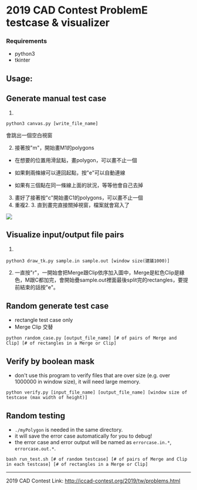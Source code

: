 2019 CAD Contest ProblemE testcase & visualizer
===

### Requirements

- python3
- tkinter

## Usage:


## Generate manual test case 

1. 
```
python3 canvas.py [write_file_name]
```

會跳出一個空白視窗

2. 接著按"m"，開始畫M1的polygons

- 在想要的位置用滑鼠點，畫polygon，可以畫不止一個

- 如果剩兩條線可以連回起點，按"e"可以自動連線

- 如果有三個點在同一條線上面的狀況，等等他會自己去掉

3. 畫好了接著按"c"開始畫C1的polygons，可以畫不止一個
4. 重複2. 3. 直到畫完直接關掉視窗，檔案就會寫入了

![](https://i.imgur.com/fTUwZgU.jpg)

## Visualize input/output file pairs

1. 
```
python3 draw_tk.py sample.in sample.out [window size(建議1000)]
```

2. 一直按"r"，一開始會把Merge跟Clip依序加入圖中，Merge是紅色Clip是綠色，M跟C都加完，會開始疊sample.out裡面最後split完的rectangles，要提前結束的話按"e"。

## Random generate test case

- rectangle test case only
- Merge Clip 交替

```
python random_case.py [output_file_name] [# of pairs of Merge and Clip] [# of rectangles in a Merge or Clip]
```

## Verify by boolean mask

- don't use this program to verify files that are over size (e.g. over 1000000 in window size), it will need large memory.

```
python verify.py [input_file_name] [output_file_name] [window size of testcase (max width of height)]
```

## Random testing

- `./myPolygon` is needed in the same directory.
- it will save the error case automatically for you to debug!
- the error case and error output will be named as `errorcase.in.*`, `errorcase.out.*`.

```
bash run_test.sh [# of random testcase] [# of pairs of Merge and Clip in each testcase] [# of rectangles in a Merge or Clip]
```

---
2019 CAD Contest Link: http://iccad-contest.org/2019/tw/problems.html
